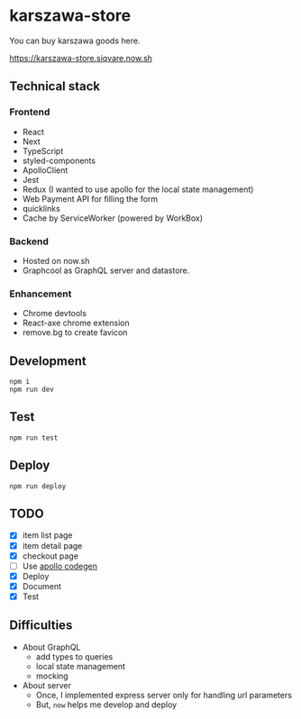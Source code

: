 # karszawa-store

You can buy karszawa goods here.

https://karszawa-store.siqvare.now.sh

## Technical stack

### Frontend

- React
- Next
- TypeScript
- styled-components
- ApolloClient
- Jest
- Redux (I wanted to use apollo for the local state management)
- Web Payment API for filling the form
- quicklinks
- Cache by ServiceWorker (powered by WorkBox)

### Backend

- Hosted on now.sh
- Graphcool as GraphQL server and datastore.

### Enhancement

- Chrome devtools
- React-axe chrome extension
- remove.bg to create favicon

## Development

```
npm i
npm run dev
```

## Test

```
npm run test
```

## Deploy

```
npm run deploy
```

## TODO

- [x] item list page
- [x] item detail page
- [x] checkout page
- [ ] Use [apollo codegen](https://github.com/apollographql/apollo-tooling)
- [x] Deploy
- [x] Document
- [x] Test

## Difficulties

- About GraphQL
  - add types to queries
  - local state management
  - mocking
- About server
  - Once, I implemented express server only for handling url parameters
  - But, `now` helps me develop and deploy
